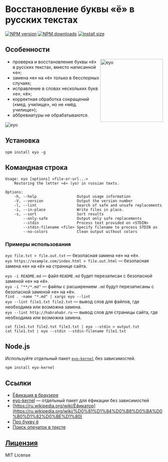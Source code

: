 Восстановление буквы «ё» в русских текстах
===
[![NPM version](https://img.shields.io/npm/v/eyo.svg?style=flat)](https://www.npmjs.com/package/eyo)
[![NPM downloads](https://img.shields.io/npm/dm/eyo.svg?style=flat)](https://www.npmjs.com/package/eyo)
[![install size](https://packagephobia.com/badge?p=eyo)](https://packagephobia.com/result?p=eyo)


## Особенности
<img src="https://raw.githubusercontent.com/hcodes/eyo/master/images/logo.png" align="right" alt="eyo" width="200" height="200" />

+ проверка и восстановление буквы «ё» в русских текстах, вместо написанной «е»;
+ замена «е» на «ё» только в бесспорных случаях;
+ исправление в словах нескольких букв «е», «ё»;
+ корректная обработка сокращений («мед. училище», но не «мёд. училище»);
+ аббревиатуры не обрабатываются.

![eyo](https://raw.githubusercontent.com/hcodes/eyo/master/images/screenshot.png)


## Установка
`npm install eyo -g`

## Командная строка
```
Usage: eyo [options] <file-or-url...>
    Restoring the letter «ё» (yo) in russian texts.

Options:
    -h, --help                  Output usage information
    -V, --version               Output the version number
    -l, --lint                  Search of safe and unsafe replacements
    -i, --in-place              Write files in place.
    -s, --sort                  Sort results
        --only-safe             Output only safe replacements
        --stdin                 Process text provided on <STDIN>
        --stdin-filename <file> Specify filename to process STDIN as
        --no-colors             Clean output without colors
```

### Примеры использования
`eyo file.txt > file.out.txt` — безопасная замена «е» на «ё».  
`eyo https://example.com/index.html > file.out.html` — безопасная замена «е» на «ё» на странице сайта.  

`eyo -i README.md` — файл `README.md` будет перезаписан с безопасной заменой «е» на «ё».  
`eyo -i "**/*.md"` — файлы с расширением `.md`  будут перезаписаны с безопасной заменой «е» на «ё».  
`find . -name "*.md" | xargs eyo --lint`  
`eyo --lint file1.txt file2.txt` — вывод слов для файлов, где необходима или возможна замена.  
`eyo --lint http://habrahabr.ru` — вывод слов для страницы сайта, где необходима или возможна замена.  

`cat file1.txt file2.txt file3.txt | eyo --stdin > output.txt`  
`cat file1.txt | eyo --stdin --stdin-filename file1.txt`

## Node.js

Используйте отдельный пакет [`eyo-kernel`](https://www.npmjs.com/package/eyo-kernel) без зависимостей.

`npm install eyo-kernel`

## Ссылки
+ [Ёфикация в браузере](https://e2yo.github.io/eyo-browser/)
+ [eyo-kernel](https://www.npmjs.com/package/eyo-kernel) — отдельный пакет для ёфикации без зависимостей
+ [https://ru.wikipedia.org/wiki/Ёфикатор](https://ru.wikipedia.org/wiki/%D0%81%D1%84%D0%B8%D0%BA%D0%B0%D1%82%D0%BE%D1%80)
+ [Про букву ё](http://www.gramota.ru/class/istiny/istiny_7_jo/)
+ [Поиск опечаток в тексте](https://github.com/hcodes/yaspeller)

## [Лицензия](./LICENSE)
MIT License
